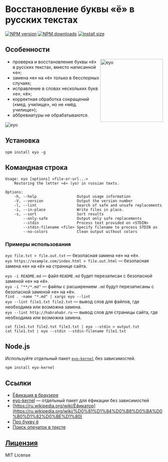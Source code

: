 Восстановление буквы «ё» в русских текстах
===
[![NPM version](https://img.shields.io/npm/v/eyo.svg?style=flat)](https://www.npmjs.com/package/eyo)
[![NPM downloads](https://img.shields.io/npm/dm/eyo.svg?style=flat)](https://www.npmjs.com/package/eyo)
[![install size](https://packagephobia.com/badge?p=eyo)](https://packagephobia.com/result?p=eyo)


## Особенности
<img src="https://raw.githubusercontent.com/hcodes/eyo/master/images/logo.png" align="right" alt="eyo" width="200" height="200" />

+ проверка и восстановление буквы «ё» в русских текстах, вместо написанной «е»;
+ замена «е» на «ё» только в бесспорных случаях;
+ исправление в словах нескольких букв «е», «ё»;
+ корректная обработка сокращений («мед. училище», но не «мёд. училище»);
+ аббревиатуры не обрабатываются.

![eyo](https://raw.githubusercontent.com/hcodes/eyo/master/images/screenshot.png)


## Установка
`npm install eyo -g`

## Командная строка
```
Usage: eyo [options] <file-or-url...>
    Restoring the letter «ё» (yo) in russian texts.

Options:
    -h, --help                  Output usage information
    -V, --version               Output the version number
    -l, --lint                  Search of safe and unsafe replacements
    -i, --in-place              Write files in place.
    -s, --sort                  Sort results
        --only-safe             Output only safe replacements
        --stdin                 Process text provided on <STDIN>
        --stdin-filename <file> Specify filename to process STDIN as
        --no-colors             Clean output without colors
```

### Примеры использования
`eyo file.txt > file.out.txt` — безопасная замена «е» на «ё».  
`eyo https://example.com/index.html > file.out.html` — безопасная замена «е» на «ё» на странице сайта.  

`eyo -i README.md` — файл `README.md` будет перезаписан с безопасной заменой «е» на «ё».  
`eyo -i "**/*.md"` — файлы с расширением `.md`  будут перезаписаны с безопасной заменой «е» на «ё».  
`find . -name "*.md" | xargs eyo --lint`  
`eyo --lint file1.txt file2.txt` — вывод слов для файлов, где необходима или возможна замена.  
`eyo --lint http://habrahabr.ru` — вывод слов для страницы сайта, где необходима или возможна замена.  

`cat file1.txt file2.txt file3.txt | eyo --stdin > output.txt`  
`cat file1.txt | eyo --stdin --stdin-filename file1.txt`

## Node.js

Используйте отдельный пакет [`eyo-kernel`](https://www.npmjs.com/package/eyo-kernel) без зависимостей.

`npm install eyo-kernel`

## Ссылки
+ [Ёфикация в браузере](https://e2yo.github.io/eyo-browser/)
+ [eyo-kernel](https://www.npmjs.com/package/eyo-kernel) — отдельный пакет для ёфикации без зависимостей
+ [https://ru.wikipedia.org/wiki/Ёфикатор](https://ru.wikipedia.org/wiki/%D0%81%D1%84%D0%B8%D0%BA%D0%B0%D1%82%D0%BE%D1%80)
+ [Про букву ё](http://www.gramota.ru/class/istiny/istiny_7_jo/)
+ [Поиск опечаток в тексте](https://github.com/hcodes/yaspeller)

## [Лицензия](./LICENSE)
MIT License
